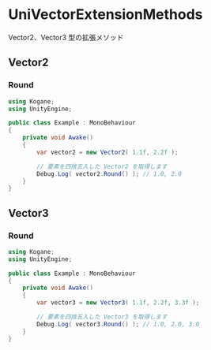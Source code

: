 # UniVectorExtensionMethods

Vector2、Vector3 型の拡張メソッド

## Vector2

### Round

```cs
using Kogane;
using UnityEngine;

public class Example : MonoBehaviour
{
    private void Awake()
    {
        var vector2 = new Vector2( 1.1f, 2.2f );

        // 要素を四捨五入した Vector2 を取得します
        Debug.Log( vector2.Round() ); // 1.0, 2.0
    }
}
```

## Vector3

### Round

```cs
using Kogane;
using UnityEngine;

public class Example : MonoBehaviour
{
    private void Awake()
    {
        var vector3 = new Vector3( 1.1f, 2.2f, 3.3f );

        // 要素を四捨五入した Vector3 を取得します
        Debug.Log( vector3.Round() ); // 1.0, 2.0, 3.0
    }
}
```
